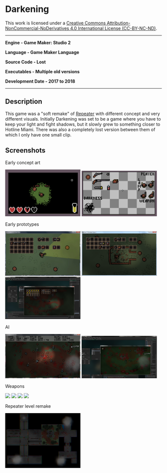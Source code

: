 # Darkening

This work is licensed under a <a rel="license" href="http://creativecommons.org/licenses/by-nc-nd/4.0/">Creative Commons Attribution-NonCommercial-NoDerivatives 4.0 International License (CC-BY-NC-ND)</a>.
________________

**Engine - Game Maker: Studio 2**

**Language - Game Maker Language**

**Source Code - Lost**

**Executables - Multiple old versions**

**Development Date - 2017 to 2018**

________________

## Description
This game was a "soft remake" of [Repeater](https://github.com/artificial-studio/archive-2015-repeater-gm81) with different concept and very different visuals. Initially Darkening was set to be a game where you have to keep your light and fight shadows, but it slowly grew to something closer to Hotline Miami. There was also a completely lost version between them of which I only have one small clip. 

## Screenshots
Early concept art

<img src="readme/concept.png" width="48%"> <img src="readme/concept2.png" width="48%">

Early prototypes

<img src="readme/prototype-1.jpg" width="48%"> <img src="readme/prototype-3.png" width="48%"> 
<img src="readme/inventory-blur.png" width="48%"> 

AI

<img src="readme/ai.png" width="48%"> <img src="readme/pathfinding.png" width="48%">

Weapons

<img src="readme/weapon-showcase-old.gif" width="48%"> <img src="readme/weapon-wrench.gif" width="48%">
<img src="readme/weapon-showcase.gif" width="48%"> <img src="readme/weapon-barrels.gif" width="48%">

Repeater level remake

<img src="readme/repeater-remake.png" width="48%">
